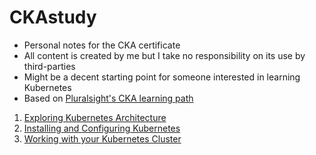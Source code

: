 # CKAstudy

- Personal notes for the CKA certificate
- All content is created by me but I take no responsibility on its use by third-parties
- Might be a decent starting point for someone interested in learning Kubernetes
- Based on [Pluralsight's CKA learning path](https://app.pluralsight.com/paths/certificate/certified-kubernetes-administrator)

1. [Exploring Kubernetes Architecture](https://github.com/l12f3r/CKAstudy/tree/main/01exploringKubernetesArchitecture#readme)
2. [Installing and Configuring Kubernetes](https://github.com/l12f3r/CKAstudy/tree/main/02installingConfiguringK8s#readme)
3. [Working with your Kubernetes Cluster](https://github.com/l12f3r/CKAstudy/tree/main/03workingK8sCluster#readme)
